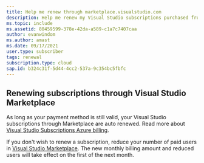 ```yaml
---
title: Help me renew through marketplace.visualstudio.com
description: Help me renew my Visual Studio subscriptions purchased from marketplace.visualstudio.com.
ms.topic: include
ms.assetid: 80459599-378e-42da-a589-c1a7c7407caa
author: evanwindom
ms.author: amast
ms.date: 09/17/2021
user.type: subscriber
tags: renewal
subscription.type: cloud
sap.id: b324c31f-5d44-4cc2-537a-9c354bc5fbfc
---
```


## Renewing subscriptions through Visual Studio Marketplace 

As long as your payment method is still valid, your Visual Studio subscriptions through Marketplace are auto renewed. Read more about [Visual Studio Subscriptions Azure billing](https://docs.microsoft.com/visualstudio/subscriptions/vscloud-billing-faq). 

If you don't wish to renew a subscription, reduce your number of paid users in [Visual Studio Marketplace](https://marketplace.visualstudio.com/subscriptions). The new monthly billing amount and reduced users will take effect on the first of the next month. 